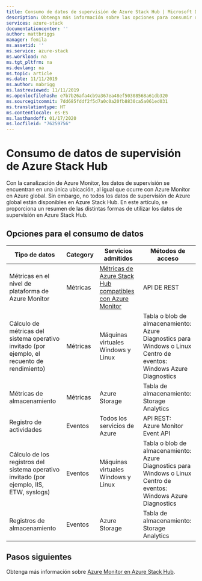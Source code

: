 ```yaml
---
title: Consumo de datos de supervisión de Azure Stack Hub | Microsoft Docs
description: Obtenga más información sobre las opciones para consumir datos de supervisión de Azure Stack Hub.
services: azure-stack
documentationcenter: ''
author: mattbriggs
manager: femila
ms.assetid: ''
ms.service: azure-stack
ms.workload: na
ms.tgt_pltfrm: na
ms.devlang: na
ms.topic: article
ms.date: 11/11/2019
ms.author: mabrigg
ms.lastreviewed: 11/11/2019
ms.openlocfilehash: e7b7b26afa4cb9a367ea48ef50308568a61db320
ms.sourcegitcommit: 7dd685fddf2f5d7a0c0a20fb8830ca5a061ed031
ms.translationtype: HT
ms.contentlocale: es-ES
ms.lasthandoff: 01/17/2020
ms.locfileid: "76259756"
---
```

# <a name="consume-monitoring-data-from-azure-stack-hub"></a>Consumo de datos de supervisión de Azure Stack Hub

Con la canalización de Azure Monitor, los datos de supervisión se encuentran en una única ubicación, al igual que ocurre con Azure Monitor en Azure global. Sin embargo, no todos los datos de supervisión de Azure global están disponibles en Azure Stack Hub. En este artículo, se proporciona un resumen de las distintas formas de utilizar los datos de supervisión en Azure Stack Hub.
 
## <a name="options-for-data-consumption"></a>Opciones para el consumo de datos

| Tipo de datos | Category | Servicios admitidos | Métodos de acceso |
|-------------------------------------------------------------|----------|------------------------------------------------------------------------|----------------------------------------------------------------------------------------------------|
| Métricas en el nivel de plataforma de Azure Monitor | Métricas | [Métricas de Azure Stack Hub compatibles con Azure Monitor](azure-stack-metrics-supported.md) | API DE REST |
| Cálculo de métricas del sistema operativo invitado (por ejemplo, el recuento de rendimiento) | Métricas | Máquinas virtuales Windows y Linux | Tabla o blob de almacenamiento:<br>Azure Diagnostics para Windows o Linux <br>Centro de eventos:<br>Windows Azure Diagnostics |
| Métricas de almacenamiento | Métricas | Azure Storage | Tabla de almacenamiento:<br>Storage Analytics |
| Registro de actividades | Eventos | Todos los servicios de Azure | API REST:<br>Azure Monitor Event API |
| Cálculo de los registros del sistema operativo invitado (por ejemplo, IIS, ETW, syslogs) | Eventos | Máquinas virtuales Windows y Linux | Tabla o blob de almacenamiento:<br>Azure Diagnostics para Windows o Linux <br>Centro de eventos:<br>Windows Azure Diagnostics |
| Registros de almacenamiento | Eventos | Azure Storage | Tabla de almacenamiento:<br>Storage Analytics |

## <a name="next-steps"></a>Pasos siguientes

Obtenga más información sobre [Azure Monitor en Azure Stack Hub](azure-stack-metrics-azure-data.md).
